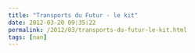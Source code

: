 ```yaml
---
title: "Transports du Futur - le kit"
date: 2012-03-20 09:35:22
permalink: /2012/03/transports-du-futur-le-kit.html
tags: [nan]
---
```


<p>        </p>
